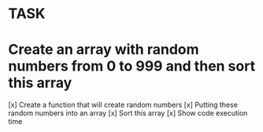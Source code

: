 #                                TASK 

# Create an array with random numbers from 0 to 999 and then sort this array

[x] Create a function that will create random numbers
[x] Putting these random numbers into an array
[x] Sort this array 
[x] Show code execution time
